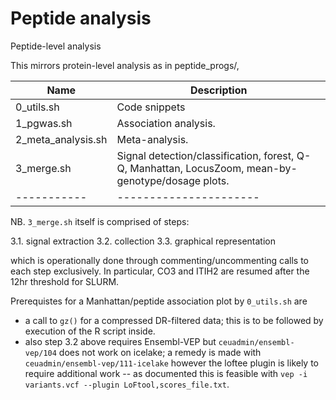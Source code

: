 # Peptide analysis

Peptide-level analysis

This mirrors protein-level analysis as in peptide_progs/,

Name       | Description
-----------|----------------------
0_utils.sh | Code snippets
1_pgwas.sh | Association analysis.
2_meta_analysis.sh | Meta-analysis.
3_merge.sh | Signal detection/classification, forest, Q-Q, Manhattan, LocusZoom, mean-by-genotype/dosage plots.
-----------|----------------------

NB. `3_merge.sh` itself is comprised of steps:

3.1. signal extraction
3.2. collection
3.3. graphical representation

which is operationally done through commenting/uncommenting calls to each step exclusively. In particular, CO3 and ITIH2 are resumed after the 12hr threshold for SLURM.

Prerequistes for a Manhattan/peptide association plot by `0_utils.sh` are

- a call to `gz()` for a compressed DR-filtered data; this is to be followed by execution of the R script inside.
- also step 3.2 above requires Ensembl-VEP but `ceuadmin/ensembl-vep/104` does not work on icelake; a remedy is made with `ceuadmin/ensembl-vep/111-icelake` however the loftee plugin is likely to require additional work -- as documented this is feasible with `vep -i variants.vcf --plugin LoFtool,scores_file.txt`.

